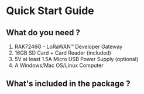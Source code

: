 # Quick Start Guide

<CustomProduct
    v-bind:product="{
        name: 'RAK2246 Pi HAT on top of Raspberry Pi Zero W',
        image : {
            link : './public/image.png',
            meta : '',
            caption : 'RAK2246 Pi HAT on top of Raspberry Pi Zero W'
            }
        }">
</CustomProduct> 

## What do you need ?
  1. RAK7246G - LoRaWAN™ Developer Gateway
  2. 16GB SD Card + Card Reader (included)
  3. 5V at least 1.5A Micro USB Power Supply (optional)
  4. A Windows/Mac OS/Linux Computer

<CustomButton
    v-bind:button="{
        name : 'Buy a RAK7246G - LoRaWAN™ Developer Gateway',
        link : '/'
    }"/>

## What's included in the package ?

<CustomProduct
    v-bind:product="{
        name: 'RAK2246 Pi HAT on top of Raspberry Pi Zero W',
        image : [
            {
                link : './public/image.png',
                meta : '',
                description : 'Raspberry Pi Zero W (1x)'    
            },
            {
                link : './public/image.png',
                meta : '',
                description : 'RAK2246 Pi HAT (SX1308) 1x'    
            },
            {
                link : './public/image.png',
                meta : '',
                description : 'Plastic Enclouse (1x)'    
            },
            {
                link : './public/image.png',
                meta : '',
                description : 'GPS Antenna (1x)'    
            },
            {
                link : './public/image.png',
                meta : '',
                description : 'LoRa Antenna'    
            }
        ],
        caption : 'Package Contents'
        }">
</CustomProduct> 